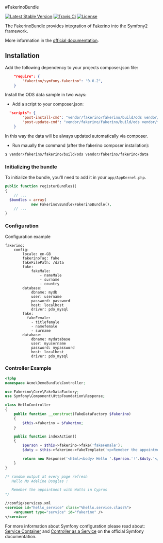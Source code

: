 #FakerinoBundle

[![Latest Stable Version](https://poser.pugx.org/fakerino/symfony-fakerino/v/stable.svg)](https://packagist.org/packages/fakerino/symfony-fakerino)
[![Travis Ci](https://travis-ci.org/niklongstone/symfony-fakerino.svg?branch=master)](https://travis-ci.org/niklongstone/symfony-fakerino)
[![License](https://poser.pugx.org/fakerino/symfony-fakerino/license.svg)](https://packagist.org/packages/fakerino/symfony-fakerino)

The FakerinoBundle provides integration of [Fakerino](https://github.com/niklongstone/Fakerino) into the Symfony2 framework.

More information in the [official documentation](https://github.com/niklongstone/Fakerino/wiki).

## Installation

  Add the following dependency to your projects composer.json file:

```JSON
    "require": {
        "fakerino/symfony-fakerino": "0.0.2",
    }
```
Install the ODS data sample in two ways:
 - Add a script to your composer.json:  
```JSON
  "scripts": {
        "post-install-cmd": "vendor/fakerino/fakerino/build/ods vendor/fakerino/fakerino/data",
        "post-update-cmd": "vendor/fakerino/fakerino/build/ods vendor/fakerino/fakerino/data"
    }
```
 In this way the data will be always updated automatically via composer.

 - Run maually the command (after the fakerino composer installation):  
 ```sh
$ vendor/fakerino/fakerino/build/ods vendor/fakerino/fakerino/data
```

### Initializing the bundle

To initialize the bundle, you'll need to add it in your `app/AppKernel.php`.

```PHP
public function registerBundles()
{
    // ...
  $bundles = array(
            new Fakerino\Bundle\FakerinoBundle(),
    // ...
}
```
### Configuration
Configuration example
```YML
fakerino:
    config:
        locale: en-GB
        fakerinoTag: fake
        fakeFilePath: /data
        fake:
            fakeMale:
                - nameMale
                - surname
                - country
        database:
            dbname: mydb
            user: username
            password: password
            host: localhost
            driver: pdo_mysql
        fake:
          fakeFemale:
            - titlefemale
            - namefemale
            - surname
        database:
            dbname: mydatabase
            user: myusername
            password: mypassword
            host: localhost
            driver: pdo_mysql
```

### Controller Example
```PHP
<?php
namespace Acme\DemoBundle\Controller;

use Fakerino\Core\FakeDataFactory;
use Symfony\Component\HttpFoundation\Response;

class HelloController
{
    public function __construct(FakeDataFactory $fakerino)
    {
        $this->fakerino = $fakerino;
    }

    public function indexAction()
    {
        $person = $this->fakerino->fake('fakeFemale');
        $duty = $this->fakerino->fakeTemplate('<p>Remeber the appointment with {{ surname }} in {{ country }}</p>');

        return new Response('<html><body> Hello '.$person.'!'.$duty.'</body></html>');
    }
}

/* random output at every page refresh
   Hello Ms Adeline Douglas !

   Remeber the appointment with Watts in Cyprus
*/
```

```XML
//config/services.xml
<service id="hello_service" class="%hello.service.class%">
    <argument type="service" id="fakerino" />
</service>
```
For more information about Symfony configuration please read about:  
[Service Container](http://symfony.com/doc/current/book/service_container.html) and [Controller as a Service](http://symfony.com/doc/current/cookbook/controller/service.html) on the official Symfony documentation.
